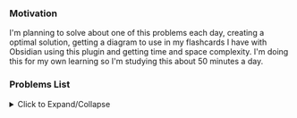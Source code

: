 ### Motivation

I'm planning to solve about one of this problems each day, creating a optimal solution, getting a diagram to use in my flashcards I have with Obsidian using this plugin and getting time and space complexity. I'm doing this for my own learning so I'm studying this about 50 minutes a day.

### Problems List
<details><summary>Click to Expand/Collapse</summary>

| #    | Name                | Complexity  | Tags | Status |
| :--- | :------------------ |:----------- |:---- | :------ |
| 1 | [ZigZag Conversion](https://leetcode.com/problems/zigzag-conversion/) |  Easy  |  `String`   | [Ready](https://github.com/Klaudioz/leetcode-python/blob/master/001%20ZigZag%20Conversion.md)
| 2 | [Reverse Integer](https://leetcode.com/problems/reverse-integer/) |  Easy  |  `Math`   | [Ready](https://github.com/Klaudioz/leetcode-python/blob/master/002%20Reverse%20Integer.md) |
| 3 | [Palindrome Number](https://leetcode.com/problems/palindrome-number/) |  Easy  |  `Math`   | [Ready](https://github.com/Klaudioz/leetcode-python/blob/master/003%20Palindrome%20Number.md) |
| 4 | [Roman to Integer](https://leetcode.com/problems/roman-to-integer/) |  Easy  |  `Math` `String`   | Not Ready |
| 5 | [Longest Common Prefix](https://leetcode.com/problems/longest-common-prefix/) |  Easy  |  `String`   | Not Ready |
| 6 | [Remove Nth Node From End of List](https://leetcode.com/problems/remove-nth-node-from-end-of-list/) |  Easy  |  `Linked List` `Two Pointers`   | Not Ready |
| 7 | [Valid Parentheses](https://leetcode.com/problems/valid-parentheses/) |  Easy  |  `Stack` `String`   | Not Ready |
| 8 | [Merge Two Sorted Lists](https://leetcode.com/problems/merge-two-sorted-lists/) |  Easy  |  `Linked List`   | Not Ready |
| 9 | [Remove Duplicates from Sorted Array](https://leetcode.com/problems/remove-duplicates-from-sorted-array/) |  Easy  |  `Array` `Two Pointers`   | Not Ready |
| 10 | [Remove Element](https://leetcode.com/problems/remove-element/) |  Easy  |  `Array` `Two Pointers`   | Not Ready |
| 11 | [Implement strStr()](https://leetcode.com/problems/implement-strstr/) |  Easy  |  `Two Pointers` `String`   | Not Ready |
| 12 | [Valid Sudoku](https://leetcode.com/problems/valid-sudoku/) |  Easy  |  `Hash Table`   | Not Ready |
| 13 | [Count and Say](https://leetcode.com/problems/count-and-say/) |  Easy  |  `String`   | Not Ready |
| 14 | [Length of Last Word](https://leetcode.com/problems/length-of-last-word/) |  Easy  |  `String`   | Not Ready |
| 15 | [Plus One](https://leetcode.com/problems/plus-one/) |  Easy  |  `Array` `Math`   | Not Ready |
| 16 | [Add Binary](https://leetcode.com/problems/add-binary/) |  Easy  |  `Math` `String`   | Not Ready |
| 17 | [Climbing Stairs](https://leetcode.com/problems/climbing-stairs/) |  Easy  |  `Dynamic Programming`   | Not Ready |
| 18 | [Remove Duplicates from Sorted List](https://leetcode.com/problems/remove-duplicates-from-sorted-list/) |  Easy  |  `Linked List`   | Not Ready |
| 19 | [Merge Sorted Array](https://leetcode.com/problems/merge-sorted-array/) |  Easy  |  `Array` `Two Pointers`   | Not Ready |
| 20 | [Same Tree](https://leetcode.com/problems/same-tree/) |  Easy  |  `Tree` `Depth-first Search`   | Not Ready |
| 21 | [Symmetric Tree](https://leetcode.com/problems/symmetric-tree/) |  Easy  |  `Tree` `Depth-first Search`   | Not Ready |
| 22 | [Binary Tree Level Order Traversal](https://leetcode.com/problems/binary-tree-level-order-traversal/) |  Easy  |  `Tree` `Breadth-first Search`   | Not Ready |
| 23 | [Maximum Depth of Binary Tree](https://leetcode.com/problems/maximum-depth-of-binary-tree/) |  Easy  |  `Tree` `Depth-first Search`   | Not Ready |
| 24 | [Binary Tree Level Order Traversal II](https://leetcode.com/problems/binary-tree-level-order-traversal-ii/) |  Easy  |  `Tree` `Breadth-first Search`    Not Ready ||
| 25 | [Balanced Binary Tree](https://leetcode.com/problems/balanced-binary-tree/) |  Easy  |  `Tree` `Depth-first Search`   | Not Ready |
| 26 | [Minimum Depth of Binary Tree](https://leetcode.com/problems/minimum-depth-of-binary-tree/) |  Easy  |  `Tree` `Depth-first Search` `Breadth-first Search`   | Not Ready |
| 27 | [Path Sum](https://leetcode.com/problems/path-sum/) |  Easy  |  `Tree` `Depth-first Search`   | Not Ready |
| 28 | [Pascal's Triangle](https://leetcode.com/problems/pascals-triangle/) |  Easy  |  `Array`   | Not Ready |
| 29 | [Pascal's Triangle II](https://leetcode.com/problems/pascals-triangle-ii/) |  Easy  |  `Array`   | Not Ready |
| 30 | [Valid Palindrome](https://leetcode.com/problems/valid-palindrome/) |  Easy  |  `Two Pointers` `String`   | Not Ready |
| 31 | [Intersection of Two Linked Lists](https://leetcode.com/problems/intersection-of-two-linked-lists/) |  Easy  |  `Linked List`   | Not Ready |
| 32 | [Compare Version Numbers](https://leetcode.com/problems/compare-version-numbers/) |  Easy  |  `String`   | Not Ready |
| 33 | [Excel Sheet Column Title](https://leetcode.com/problems/excel-sheet-column-title/) |  Easy  |  `Math`   | Not Ready |
| 34 | [Excel Sheet Column Number](https://leetcode.com/problems/excel-sheet-column-number/) |  Easy  |  `Math`   | Not Ready |
| 35 | [Factorial Trailing Zeroes](https://leetcode.com/problems/factorial-trailing-zeroes/) |  Easy  |  `Math`   | Not Ready |
| 36 | [Rotate Array](https://leetcode.com/problems/rotate-array/) |  Easy  |  `Array`   | Not Ready |
| 37 | [Remove Linked List Elements](https://leetcode.com/problems/remove-linked-list-elements/) |  Easy  |  `Linked List`   | Not Ready |
| 38 | [Count Primes](https://leetcode.com/problems/count-primes/) |  Easy  |  `Hash Table` `Math`   | Not Ready |
| 39 | [Reverse Linked List](https://leetcode.com/problems/reverse-linked-list/) |  Easy  |  `Linked List`   | Not Ready |
| 40 | [Contains Duplicate](https://leetcode.com/problems/contains-duplicate/) |  Easy  |  `Array` `Hash Table`   | Not Ready |
| 41 | [Contains Duplicate II](https://leetcode.com/problems/contains-duplicate-ii/) |  Easy  |  `Array` `Hash Table`   | Not Ready |
| 42 | [Rectangle Area](https://leetcode.com/problems/rectangle-area/) |  Easy  |  `Math`   | Not Ready |
| 43 | [Summary Ranges](https://leetcode.com/problems/summary-ranges/) |  Easy  |  `Array`   | Not Ready |
| 44 | [Power of Two](https://leetcode.com/problems/power-of-two/) |  Easy  |  `Math` `Bit Manipulation`   | Not Ready |
| 45 | [Lowest Common Ancestor of a Binary Search Tree](https://leetcode.com/problems/lowest-common-ancestor-of-a-binary-search-tree/) |  Easy  |  `Tree`   | Not Ready |
| 46 | [Valid Anagram](https://leetcode.com/problems/valid-anagram/) |  Easy  |  `Hash Table` `Sort`   | Not Ready |
| 47 | [Strobogrammatic Number](https://leetcode.com/problems/strobogrammatic-number/) |  Easy  |  `Hash Table` `Math`  | Not Ready |
| 48 | [Meeting Rooms](https://leetcode.com/problems/meeting-rooms/) |  Easy  |  `Sort`  | Not Ready |
| 49 | [First Bad Version](https://leetcode.com/problems/first-bad-version/) |  Easy  |  `Binary Search`   | Not Ready |
| 50 | [Move Zeroes](https://leetcode.com/problems/move-zeroes/) |  Easy  |  `Array` `Two Pointers`   | Not Ready |
| 51 | [Two Sum](https://leetcode.com/problems/two-sum/) |  Medium  |  `Array` `Hash Table`   | Not Ready |
| 52 | [Add Two Numbers](https://leetcode.com/problems/add-two-numbers/) |  Medium  |  `Linked List` `Math`   | Not Ready |
| 53 | [Longest Substring Without Repeating Characters](https://leetcode.com/problems/longest-substring-without-repeating-characters/) |  Medium  |  `Hash Table` `Two Pointers` `String`   | Not Ready |
| 54 | [Longest Palindromic Substring](https://leetcode.com/problems/longest-palindromic-substring/) |  Medium  |  `String`   | Not Ready |
| 55 | [Container With Most Water](https://leetcode.com/problems/container-with-most-water/) |  Medium  |  `Array` `Two Pointers`   | Not Ready |
| 56 | [Integer to Roman](https://leetcode.com/problems/integer-to-roman/) |  Medium  |  `Math` `String`   | Not Ready |
| 57 | [3Sum](https://leetcode.com/problems/3sum/) |  Medium  |  `Array` `Two Pointers`   | Not Ready |
| 58 | [3Sum Closest](https://leetcode.com/problems/3sum-closest/) |  Medium  |  `Array` `Two Pointers`   | Not Ready |
| 59 | [Letter Combinations of a Phone Number](https://leetcode.com/problems/letter-combinations-of-a-phone-number/) |  Medium  |  `Backtracking` `String`   | Not Ready |
| 60 | [4Sum](https://leetcode.com/problems/4sum/) |  Medium  |  `Array` `Hash Table` `Two Pointers`   | Not Ready |
| 61 | [Generate Parentheses](https://leetcode.com/problems/generate-parentheses/) |  Medium  |  `Backtracking` `String`   | Not Ready |
| 62 | [Swap Nodes in Pairs](https://leetcode.com/problems/swap-nodes-in-pairs/) |  Medium  |  `Linked List`   | Not Ready |
| 63 | [Divide Two Integers](https://leetcode.com/problems/divide-two-integers/) |  Medium  |  `Math` `Binary Search`   | Not Ready |
| 64 | [Next Permutation](https://leetcode.com/problems/next-permutation/) |  Medium  |  `Array`   | Not Ready |
| 65 | [Search for a Range](https://leetcode.com/problems/search-for-a-range/) |  Medium  |  `Array` `Binary Search`   | Not Ready |
| 66 | [Search Insert Position](https://leetcode.com/problems/search-insert-position/) |  Medium  |  `Array` `Binary Search`   | Not Ready |
| 67 | [Combination Sum](https://leetcode.com/problems/combination-sum/) |  Medium  |  `Array` `Backtracking`   | Not Ready |
| 68 | [Combination Sum II](https://leetcode.com/problems/combination-sum-ii/) |  Medium  |  `Array` `Backtracking`   | Not Ready |
| 69 | [Multiply Strings](https://leetcode.com/problems/multiply-strings/) |  Medium  |  `Math` `String`   | Not Ready |
| 70 | [Permutations](https://leetcode.com/problems/permutations/) |  Medium  |  `Backtracking`   | Not Ready |
| 71 | [Rotate Image](https://leetcode.com/problems/rotate-image/) |  Medium  |  `Array`   | Not Ready |
| 72 | [Group Anagrams](https://leetcode.com/problems/anagrams/) |  Medium  |  `Hash Table` `String`   | Not Ready |
| 73 | [Pow(x, n)](https://leetcode.com/problems/powx-n/) |  Medium  |  `Math` `Binary Search`   | Not Ready |
| 74 | [Maximum Subarray](https://leetcode.com/problems/maximum-subarray/) |  Medium  |  `Divide and Conquer` `Array` `Dynamic Programming`   | Not Ready |
| 75 | [Spiral Matrix](https://leetcode.com/problems/spiral-matrix/) |  Medium  |  `Array`   | Not Ready |
| 76 | [Jump Game](https://leetcode.com/problems/jump-game/) |  Medium  |  `Array` `Greedy`   | Not Ready |
| 77 | [Spiral Matrix II](https://leetcode.com/problems/spiral-matrix-ii/) |  Medium  |  `Array`   | Not Ready |
| 78 | [Permutation Sequence](https://leetcode.com/problems/permutation-sequence/) |  Medium  |  `Backtracking` `Math`   | Not Ready |
| 79 | [Rotate List](https://leetcode.com/problems/rotate-list/) |  Medium  |  `Linked List` `Two Pointers`   | Not Ready |
| 80 | [Unique Paths](https://leetcode.com/problems/unique-paths/) |  Medium  |  `Array` `Dynamic Programming`   | Not Ready |
| 81 | [Unique Paths II](https://leetcode.com/problems/unique-paths-ii/) |  Medium  |  `Array` `Dynamic Programming`   | Not Ready |
| 82 | [Minimum Path Sum](https://leetcode.com/problems/minimum-path-sum/) |  Medium  |  `Array` `Dynamic Programming`   | Not Ready |
| 83 | [Sqrt(x)](https://leetcode.com/problems/sqrtx/) |  Medium  |  `Math` `Binary Search`   | Not Ready |
| 84 | [Simplify Path](https://leetcode.com/problems/simplify-path/) |  Medium  |  `Stack` `String`   | Not Ready |
| 85 | [Set Matrix Zeroes](https://leetcode.com/problems/set-matrix-zeroes/) |  Medium  |  `Array`   | Not Ready |
| 86 | [Search a 2D Matrix](https://leetcode.com/problems/search-a-2d-matrix/) |  Medium  |  `Array` `Binary Search`   | Not Ready |
| 87 | [Sort Colors](https://leetcode.com/problems/sort-colors/) |  Medium  |  `Array` `Two Pointers` `Sort`   | Not Ready |
| 88 | [Combinations](https://leetcode.com/problems/combinations/) |  Medium  |  `Backtracking`   | Not Ready |
| 89 | [Subsets](https://leetcode.com/problems/subsets/) |  Medium  |  `Array` `Backtracking` `Bit Manipulation`   | Not Ready |
| 90 | [Word Search](https://leetcode.com/problems/word-search/) |  Medium  |  `Array` `Backtracking`   | Not Ready |
| 91 | [Remove Duplicates from Sorted Array II](https://leetcode.com/problems/remove-duplicates-from-sorted-array-ii/) |  Medium  |  `Array` `Two Pointers`   | Not Ready |
| 92 | [Search in Rotated Sorted Array II](https://leetcode.com/problems/search-in-rotated-sorted-array-ii/) |  Medium  |  `Array` `Binary Search`   | Not Ready |
| 93 | [Remove Duplicates from Sorted List II](https://leetcode.com/problems/remove-duplicates-from-sorted-list-ii/) |  Medium  |  `Linked List`   | Not Ready |
| 94 | [Partition List](https://leetcode.com/problems/partition-list/) |  Medium  |  `Linked List` `Two Pointers`   | Not Ready |
| 95 | [Gray Code](https://leetcode.com/problems/gray-code/) |  Medium  |  `Backtracking`   | Not Ready |
| 96 | [Subsets II](https://leetcode.com/problems/subsets-ii/) |  Medium  |  `Array` `Backtracking`   | Not Ready |
| 97 | [Decode Ways](https://leetcode.com/problems/decode-ways/) |  Medium  |  `Dynamic Programming` `String`   | Not Ready |
| 98 | [Reverse Linked List II](https://leetcode.com/problems/reverse-linked-list-ii/) |  Medium  |  `Linked List`   | Not Ready |
| 99 | [Restore IP Addresses](https://leetcode.com/problems/restore-ip-addresses/) |  Medium  |  `Backtracking` `String`   | Not Ready |
| 100 | [Binary Tree Inorder Traversal](https://leetcode.com/problems/binary-tree-inorder-traversal/) |  Medium  |  `Tree` `Hash Table` `Stack`   | Not Ready |
| 101 | [Unique Binary Search Trees II](https://leetcode.com/problems/unique-binary-search-trees-ii/) |  Medium  |  `Tree` `Dynamic Programming`   | Not Ready |
| 102 | [Unique Binary Search Trees](https://leetcode.com/problems/unique-binary-search-trees/) |  Medium  |  `Tree` `Dynamic Programming`   | Not Ready |
| 103 | [Validate Binary Search Tree](https://leetcode.com/problems/validate-binary-search-tree/) |  Medium  |  `Tree` `Depth-first Search`   | Not Ready |
| 104 | [Binary Tree Zigzag Level Order Traversal](https://leetcode.com/problems/binary-tree-zigzag-level-order-traversal/) |  Medium  |  `Tree` `Breadth-first Search` `Stack`   | Not Ready |
| 105 | [Construct Binary Tree from Preorder and Inorder Traversal](https://leetcode.com/problems/construct-binary-tree-from-preorder-and-inorder-traversal/) |  Medium  |  `Tree` `Array` `Depth-first Search`   | Not Ready |
| 106 | [Construct Binary Tree from Inorder and Postorder Traversal](https://leetcode.com/problems/construct-binary-tree-from-inorder-and-postorder-traversal/) |  Medium  |  `Tree` `Array` `Depth-first Search`   | Not Ready |
| 107 | [Convert Sorted Array to Binary Search Tree](https://leetcode.com/problems/convert-sorted-array-to-binary-search-tree/) |  Medium  |  `Tree` `Depth-first Search`   | Not Ready |
| 108 | [Convert Sorted List to Binary Search Tree](https://leetcode.com/problems/convert-sorted-list-to-binary-search-tree/) |  Medium  |  `Depth-first Search` `Linked List`   | Not Ready |
| 109 | [Path Sum II](https://leetcode.com/problems/path-sum-ii/) |  Medium  |  `Tree` `Depth-first Search`   | Not Ready |
| 110 | [Flatten Binary Tree to Linked List](https://leetcode.com/problems/flatten-binary-tree-to-linked-list/) |  Medium  |  `Tree` `Depth-first Search`   |
| 111 | [Triangle](https://leetcode.com/problems/triangle/) |  Medium  |  `Array` `Dynamic Programming`   | Not Ready |
| 112 | [Best Time to Buy and Sell Stock](https://leetcode.com/problems/best-time-to-buy-and-sell-stock/) |  Medium  |  `Array` `Dynamic Programming`   | Not Ready |
| 113 | [Best Time to Buy and Sell Stock II](https://leetcode.com/problems/best-time-to-buy-and-sell-stock-ii/) |  Medium  |  `Array` `Greedy`   | Not Ready |
| 114 | [Word Ladder](https://leetcode.com/problems/word-ladder/) |  Medium  |  `Breadth-first Search`   | Not Ready |
| 115 | [Sum Root to Leaf Numbers](https://leetcode.com/problems/sum-root-to-leaf-numbers/) |  Medium  |  `Tree` `Depth-first Search`   | Not Ready |
| 116 | [Surrounded Regions](https://leetcode.com/problems/surrounded-regions/) |  Medium  |  `Breadth-first Search`   | Not Ready |
| 117 | [Palindrome Partitioning](https://leetcode.com/problems/palindrome-partitioning/) |  Medium  |  `Backtracking`   | Not Ready |
| 118 | [Single Number](https://leetcode.com/problems/single-number/) |  Medium  |  `Hash Table` `Bit Manipulation`   | Not Ready |
| 119 | [Word Break](https://leetcode.com/problems/word-break/) |  Medium  |  `Dynamic Programming`   | Not Ready |
| 120 | [Linked List Cycle](https://leetcode.com/problems/linked-list-cycle/) |  Medium  |  `Linked List` `Two Pointers`   | Not Ready |
| 121 | [Linked List Cycle II](https://leetcode.com/problems/linked-list-cycle-ii/) |  Medium  |  `Linked List` `Two Pointers`   | Not Ready |
| 122 | [Reorder List](https://leetcode.com/problems/reorder-list/) |  Medium  |  `Linked List`   | Not Ready |
| 123 | [Binary Tree Preorder Traversal](https://leetcode.com/problems/binary-tree-preorder-traversal/) |  Medium  |  `Tree` `Stack`   | Not Ready |
| 124 | [Insertion Sort List](https://leetcode.com/problems/insertion-sort-list/) |  Medium  |  `Linked List` `Sort`   | Not Ready |
| 125 | [Sort List](https://leetcode.com/problems/sort-list/) |  Medium  |  `Linked List` `Sort`   | Not Ready |
| 126 | [Evaluate Reverse Polish Notation](https://leetcode.com/problems/evaluate-reverse-polish-notation/) |  Medium  |  `Stack`   | Not Ready |
| 127 | [Reverse Words in a String](https://leetcode.com/problems/reverse-words-in-a-string/) |  Medium  |  `String`   | Not Ready |
| 128 | [Maximum Product Subarray](https://leetcode.com/problems/maximum-product-subarray/) |  Medium  |  `Array` `Dynamic Programming`   | Not Ready |
| 129 | [Find Minimum in Rotated Sorted Array](https://leetcode.com/problems/find-minimum-in-rotated-sorted-array/) |  Medium  |  `Array` `Binary Search`   | Not Ready |
| 130 | [Longest Substring with at most Two Distinct Characters](https://leetcode.com/problems/longest-substring-with-at-most-two-distinct-characters/) |  Medium  |  `String`  | Not Ready |
| 131 | [One Edit Distance](https://leetcode.com/problems/one-edit-distance/) |  Medium  |  `String`  | Not Ready |
| 132 | [Find Peak Element](https://leetcode.com/problems/find-peak-element/) |  Medium  |  `Array` `Binary Search`   | Not Ready |
| 133 | [Missing Ranges](https://leetcode.com/problems/missing-ranges/) |  Medium  |  `Array`  | Not Ready |
| 134 | [Fraction to Recurring Decimal](https://leetcode.com/problems/fraction-to-recurring-decimal/) |  Medium  |  `Hash Table` `Math`   | Not Ready |
| 135 | [Binary Search Tree Iterator](https://leetcode.com/problems/binary-search-tree-iterator/) |  Medium  |  `Tree` `Stack`   | Not Ready |
| 136 | [Largest Number](https://leetcode.com/problems/largest-number/) |  Medium  |  `Sort`   | Not Ready |
| 137 | [Reverse words in a string II]() |  Medium  |  `Array`  | Not Ready |
| 138 | [Binary Tree Right Side View](https://leetcode.com/problems/binary-tree-right-side-view/) |  Medium  |  `Tree` `Depth-first Search` `Breadth-first Search`   | Not Ready |
| 139 | [Number of Islands](https://leetcode.com/problems/number-of-islands/) |  Medium  |  `Depth-first Search` `Breadth-first Search`   | Not Ready |
| 140 | [Course Schedule](https://leetcode.com/problems/course-schedule/) |  Medium  |  `Depth-first Search` `Breadth-first Search` `Graph` `Topological Sort`   | Not Ready |
| 141 | [Minimum Size Subarray Sum](https://leetcode.com/problems/minimum-size-subarray-sum/) |  Medium  |  `Array` `Two Pointers` `Binary Search`   | Not Ready |
| 142 | [Course Schedule II](https://leetcode.com/problems/course-schedule-ii/) |  Medium  |  `Depth-first Search` `Breadth-first Search` `Graph` `Topological Sort`   | Not Ready |
| 143 | [House Robber II](https://leetcode.com/problems/house-robber-ii/) |  Medium  |  `Dynamic Programming`   | Not Ready |
| 144 | [Kth Largest Element in an Array](https://leetcode.com/problems/kth-largest-element-in-an-array/) |  Medium  |  `Divide and Conquer` `Heap`   | Not Ready |
| 145 | [Combination Sum III](https://leetcode.com/problems/combination-sum-iii/) |  Medium  |  `Array` `Backtracking`   | Not Ready |
| 146 | [Contains Duplicate III](https://leetcode.com/problems/contains-duplicate-iii/) |  Medium  |  `Binary Search Tree`   | Not Ready |
| 147 | [Maximal Square](https://leetcode.com/problems/maximal-square/) |  Medium  |  `Dynamic Programming`   | Not Ready |
| 148 | [Basic Calculator](https://leetcode.com/problems/basic-calculator/) |  Medium  |  `Stack` `Math`   | Not Ready |
| 149 | [Majority Element II](https://leetcode.com/problems/majority-element-ii/) |  Medium  |  `Array`   | Not Ready |
| 150 | [Kth Smallest Element in a BST](https://leetcode.com/problems/kth-smallest-element-in-a-bst/) |  Medium  |  `Tree` `Binary Search`   | Not Ready |
| 151 | [Lowest Common Ancestor of a Binary Tree](https://leetcode.com/problems/lowest-common-ancestor-of-a-binary-tree/) |  Medium  |  `Tree`   | Not Ready |
| 152 | [Product of Array Except Self](https://leetcode.com/problems/product-of-array-except-self/) |  Medium  |  `Array`   | Not Ready |
| 153 | [Search a 2D Matrix II](https://leetcode.com/problems/search-a-2d-matrix-ii/) |  Medium  |  `Divide and Conquer` `Binary Search`   | Not Ready |
| 154 | [Flatten2DVector](https://leetcode.com/problems/flatten-2d-vector/) |  Medium  |  `Design`  | Not Ready |
| 155 | [Meeting Rooms II](https://leetcode.com/problems/meeting-rooms-ii/) |  Medium  |  `Heap` `Greedy` `Sort`  | Not Ready |
| 156 | [Paint House](https://leetcode.com/problems/paint-house/) |  Medium  |  `Dynamic Programming`  | Not Ready |
| 157 | [Graph Valid Tree](https://leetcode.com/problems/graph-valid-tree/) |  Medium  |  `Breadth-first Search` `Depth-first Search` `Graph` `Union-Find`  | Not Ready |
| 158 | [Missing Number](https://leetcode.com/problems/missing-number/) |  Medium  |  `Array` `Math` `Bit Manipulation`   | Not Ready |
| 159 | [Integer to English Words](https://leetcode.com/problems/integer-to-english-words/) |  Medium  |  `Math` `String`   | Not Ready |
| 160 | [H-Index](https://leetcode.com/problems/h-index/) |  Medium  |  `Hash Table` `Sort`   | Not Ready |
| 161 | [H-Index II](https://leetcode.com/problems/h-index-ii/) |  Medium  |  `Binary Search`   | Not Ready |
| 162 | [Paint Fence](https://leetcode.com/problems/paint-fence/) |  Medium  |  `Dynamic Programming`   | Not Ready |
| 163 | [Peeking Iterator](https://leetcode.com/problems/peeking-iterator/) |  Medium  |  `Design`   | Not Ready |
| 164 | [Inorder Successor in BST](https://leetcode.com/problems/inorder-successor-in-bst/) |  Medium  |  `Tree`  | Not Ready |
| 165 | [Walls And Gates](https://leetcode.com/problems/walls-and-gates/) |  Medium  |  `BFS`  | Not Ready |
</details>
